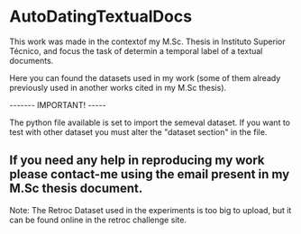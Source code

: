 # AutoDatingTextualDocs

This work was made in the contextof my M.Sc. Thesis in Instituto Superior Técnico, and focus the task of determin a temporal label of a textual documents.

Here you can found the datasets used in my work (some of them already previously used in another works cited in my M.Sc thesis).

 -------  IMPORTANT! -----

The python file available is set to import the semeval dataset. If you want to test with other dataset you must alter the "dataset section" in the file.

If you need any help in reproducing my work please contact-me using the email present in my M.Sc thesis document.
-------------------------------

Note: The Retroc Dataset used in the experiments is too big to upload, but it can be found online in the retroc challenge site.
